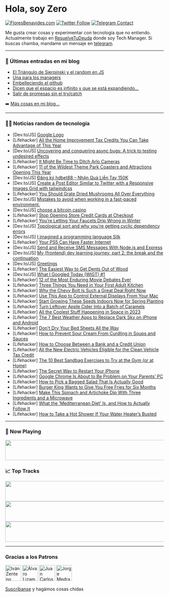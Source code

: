 # Hola, soy Zero

[![FloresBenavides.com](https://img.shields.io/website?down_message=oops&label=MiBlog&style=for-the-badge&up_message=online&url=https%3A%2F%2Ffloresbenavides.com)](https://floresbenavides.com) [![Twitter Follow](https://img.shields.io/twitter/follow/ZeroDragon?color=%231DA1F2&label=Follow&logo=twitter&logoColor=ffffff&style=for-the-badge)](https://twitter.com/zerodragon) [![Telegram Contact](https://img.shields.io/badge/escr%C3%ADbeme-ZeroDragon-%2326A5E4?style=for-the-badge&logo=telegram)](https://t.me/zerodragon)

Me gusta crear cosas y experimentar con tecnología que no entiendo.
Actualmente trabajo en [ResuelveTuDeuda](http://github.com/resuelve) donde soy Tech Manager.
Si buscas chamba, mandame un mensaje en [telegram](https://t.me/zerodragon).

---

### 📕 Últimas entradas en mi blog
<!-- BLOG-POST-LIST:START -->
- [El Triángulo de Sierpinski y el random en JS](https://floresbenavides.com/el-triangulo-de-sierpinski-y-el-random-en-js/)
- [Una para los managers](https://floresbenavides.com/una-para-los-managers/)
- [Embelleciendo el github](https://floresbenavides.com/embelleciendo-el-github/)
- [Dicen que el espacio es infinito y que se está expandiendo…](https://floresbenavides.com/dicen-que-el-espacio-es-infinito-y-que-se-esta-expandiendo/)
- [Salir de promesas sin el try/catch](https://floresbenavides.com/salir-de-promesas-sin-el-try-catch/)
<!-- BLOG-POST-LIST:END -->

➡️ [Más cosas en mi blog...](https://floresbenavides.com)

---

### 👨‍💻 Noticias random de tecnología
<!-- TECH-POSTS:START -->
- [Dev.to/JS] [Google Logo](https://dev.to/leandrobarbosafr/google-logo-3kd1)
- [Lifehacker] [All the Home Improvement Tax Credits You Can Take Advantage of This Year](https://lifehacker.com/all-the-home-improvement-tax-credits-you-can-take-advan-1849954962)
- [Dev.to/JS] [Uncovering and conquering async bugs: A trick to testing undesired effects](https://dev.to/codecoolture/uncovering-and-conquering-async-bugs-a-trick-to-testing-undesired-effects-4egj)
- [Lifehacker] [It Might Be Time to Ditch Arlo Cameras](https://lifehacker.com/it-might-be-time-to-ditch-arlo-cameras-1849945570)
- [Lifehacker] [11 of the Wildest Theme Park Coasters and Attractions Opening This Year](https://lifehacker.com/11-of-the-wildest-theme-park-coasters-and-attractions-o-1849954649)
- [Dev.to/JS] [Đăng ký hdbet88 – Nhận Quà Liền Tay 150K](https://dev.to/hdbet88/dang-ky-hdbet88-nhan-qua-lien-tay-150k-4pi1)
- [Dev.to/JS] [Create a Post Editor Similar to Twitter with a Responsive Images Grid with tailwindcss](https://dev.to/ayka_code/create-a-post-editor-similar-to-twitter-with-a-responsive-images-grid-with-tailwindcss-j7a)
- [Lifehacker] [You Should Grate Dried Mushrooms All Over Everything](https://lifehacker.com/you-should-grate-dried-mushrooms-all-over-everything-1849955064)
- [Dev.to/JS] [Mistakes to avoid when working in a fast-paced environment.](https://dev.to/audreymengue/mistakes-to-avoid-when-working-in-a-fast-paced-environment-2gmo)
- [Dev.to/JS] [choose a bitcoin casino](https://dev.to/romanchsk/choose-a-bitcoin-casino-4jbb)
- [Lifehacker] [Stop Opening Store Credit Cards at Checkout](https://lifehacker.com/stop-opening-store-credit-cards-at-checkout-1849954734)
- [Lifehacker] [You’re Letting Your Faucets Drip Wrong in Winter](https://lifehacker.com/you-re-letting-your-faucets-drip-wrong-in-winter-1849954235)
- [Dev.to/JS] [Topological sort and why you&#39;re getting cyclic dependency errors](https://dev.to/dawkaka/topological-sort-and-why-youre-getting-cyclic-dependency-errors-20g6)
- [Dev.to/JS] [I imagined a programming language Silk](https://dev.to/starevan/i-imagined-a-programming-language-silk-24li)
- [Lifehacker] [Your PS5 Can Have Faster Internet](https://lifehacker.com/your-ps5-can-have-faster-internet-1849953810)
- [Dev.to/JS] [Send and Receive SMS Messages With Node.js and Express](https://dev.to/mbcrump/send-and-receive-sms-messages-with-nodejs-and-express-46p0)
- [Dev.to/JS] [My &lpar;frontend&rpar; dev learning journey, part 2: the break and the continuation](https://dev.to/georgem_it/my-frontend-dev-learning-journey-part-2-the-break-and-the-continuation-2ac8)
- [Dev.to/JS] [Greetings](https://dev.to/gilimted/greetings-2k7m)
- [Lifehacker] [The Easiest Way to Get Dents Out of Wood](https://lifehacker.com/the-easiest-way-to-get-dents-out-of-wood-1849952032)
- [Dev.to/JS] [What I Googled Today &lpar;WIGT&rpar; #1](https://dev.to/mariel/what-i-googled-today-wigt-1-3075)
- [Lifehacker] [12 of the Most Enduring Movie Debates Ever](https://lifehacker.com/12-of-the-most-enduring-movie-debates-ever-1849950082)
- [Lifehacker] [Three Things You Need in Your First Adult Kitchen](https://lifehacker.com/three-things-you-need-in-your-first-adult-kitchen-1849954362)
- [Lifehacker] [Why the Chevy Bolt Is Such a Great Deal Right Now](https://lifehacker.com/why-the-chevy-bolt-is-such-a-great-deal-right-now-1849951365)
- [Lifehacker] [Use This App to Control External Displays From Your Mac](https://lifehacker.com/use-this-app-to-control-external-displays-from-your-mac-1849952583)
- [Lifehacker] [Start Growing These Seeds Indoors Now for Spring Planting](https://lifehacker.com/start-growing-these-seeds-indoors-now-for-spring-planti-1849951942)
- [Lifehacker] [Turn Leftover Apple Cider Into a Batch of Caramels](https://lifehacker.com/turn-leftover-apple-cider-into-a-batch-of-caramels-1849950632)
- [Lifehacker] [All the Coolest Stuff Happening in Space in 2023](https://lifehacker.com/all-the-coolest-shit-happening-in-space-in-2023-1849951152)
- [Lifehacker] [The 7 Best Weather Apps to Replace Dark Sky on iPhone and Android](https://lifehacker.com/the-7-best-weather-apps-to-replace-dark-sky-on-iphone-a-1849951456)
- [Lifehacker] [Don&#39;t Dry Your Bed Sheets All the Way](https://lifehacker.com/dont-dry-your-bed-sheets-all-the-way-1849949255)
- [Lifehacker] [How to Prevent Sour Cream From Curdling in Soups and Sauces](https://lifehacker.com/how-to-prevent-sour-cream-from-curdling-in-soups-and-sa-1849950277)
- [Lifehacker] [How to Choose Between a Bank and a Credit Union](https://lifehacker.com/how-to-choose-between-a-bank-and-a-credit-union-1849950399)
- [Lifehacker] [All the New Electric Vehicles Eligible for the Clean Vehicle Tax Credit](https://lifehacker.com/all-the-new-electric-vehicles-eligible-for-the-clean-ve-1849950515)
- [Lifehacker] [The 10 Best Sandbag Exercises to Try at the Gym &lpar;or at Home&rpar;](https://lifehacker.com/the-10-best-sandbag-exercises-to-try-at-the-gym-or-at-1849950563)
- [Lifehacker] [The Secret Way to Restart Your iPhone](https://lifehacker.com/the-secret-way-to-restart-your-iphone-1849950169)
- [Lifehacker] [Google Chrome Is About to Be Problem on Your Parents’ PC](https://lifehacker.com/google-chrome-is-about-to-be-problem-on-your-parents-p-1849949009)
- [Lifehacker] [How to Pick a Bagged Salad That Is Actually Good](https://lifehacker.com/how-to-pick-a-bagged-salad-that-is-actually-good-1849949525)
- [Lifehacker] [Burger King Wants to Give You Free Fries for Six Months](https://lifehacker.com/burger-king-wants-to-give-you-free-fries-for-six-months-1849949487)
- [Lifehacker] [Make This Spinach and Artichoke Dip With Three Ingredients and a Microwave](https://lifehacker.com/make-this-spinach-and-artichoke-dip-with-three-ingredie-1849949518)
- [Lifehacker] [What the ‘Mediterranean Diet’ Is, and How to Actually Follow It](https://lifehacker.com/wtf-even-is-the-mediterranean-diet-1849948645)
- [Lifehacker] [How to Take a Hot Shower If Your Water Heater’s Busted](https://lifehacker.com/how-to-take-a-hot-shower-if-your-water-heater-s-busted-1849949148)<!-- TECH-POSTS:END -->

---

### 🎵 Now Playing
<a href="https://spotify-now-playing-dun.vercel.app/now-playing?open"><img src="https://spotify-now-playing-dun.vercel.app/now-playing" width="540" height="64"></a>

### 📈 Top Tracks
<a href="https://spotify-now-playing-dun.vercel.app/top-tracks?i=1&open"><img src="https://spotify-now-playing-dun.vercel.app/top-tracks?i=1" width="540" height="64"></a>
<a href="https://spotify-now-playing-dun.vercel.app/top-tracks?i=2&open"><img src="https://spotify-now-playing-dun.vercel.app/top-tracks?i=2" width="540" height="64"></a>
<a href="https://spotify-now-playing-dun.vercel.app/top-tracks?i=3&open"><img src="https://spotify-now-playing-dun.vercel.app/top-tracks?i=3" width="540" height="64"></a>

---

### Gracias a los Patrons
[<img src="https://avatars.githubusercontent.com/u/243380?v=4" alt="Iván Zenteno" width="50px">](https://github.com/k001) [<img src="https://avatars.githubusercontent.com/u/19955639?v=4" alt="Álvaro Lizama" width="50px">](https://github.com/alvarolizama) [<img src="https://avatars.githubusercontent.com/u/2718753?v=4" alt="Juan Carlos Ruiz" width="50px">](https://github.com/JuanCrg90) [<img src="https://avatars.githubusercontent.com/u/37025?v=4" alt="Jorge Medrano" width="50px">](https://github.com/h1pp1e) 

[Suscríbanse](https://www.patreon.com/zerodragon) y hagámos cosas chidas
